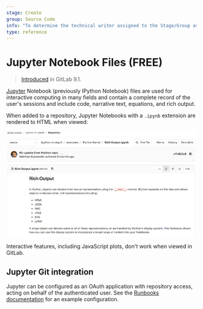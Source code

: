 ```yaml
---
stage: Create
group: Source Code
info: "To determine the technical writer assigned to the Stage/Group associated with this page, see https://about.gitlab.com/handbook/engineering/ux/technical-writing/#assignments"
type: reference
---
```

# Jupyter Notebook Files **(FREE)**

> [Introduced](https://gitlab.com/gitlab-org/gitlab-foss/-/issues/2508/) in GitLab 9.1.

[Jupyter](https://jupyter.org/) Notebook (previously IPython Notebook) files are used for
interactive computing in many fields and contain a complete record of the
user's sessions and include code, narrative text, equations, and rich output.

When added to a repository, Jupyter Notebooks with a `.ipynb` extension are
rendered to HTML when viewed:

![Jupyter Notebook Rich Output](img/jupyter_notebook.png)

Interactive features, including JavaScript plots, don't work when viewed in
GitLab.

## Jupyter Git integration

Jupyter can be configured as an OAuth application with repository access, acting
on behalf of the authenticated user. See the
[Runbooks documentation](../../../project/clusters/runbooks/index.md) for an
example configuration.

